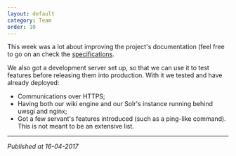 ```yaml
---
layout: default
category: Team
order: 10
---
```


This week was a lot about improving the project's documentation (feel free to
go on an check the [specifications](/specification/introduction/).

We also got a development server set up, so that we can use it to test
features before releasing them into production. With it we tested and have
already deployed:
* Communications over HTTPS;
* Having both our wiki engine and our Solr's instance running behind uwsgi and
  nginx;
* Got a few servant's features introduced (such as a ping-like command).
This is not meant to be an extensive list.

-------------------------------------------------------------------------------
*Published at 16-04-2017*
